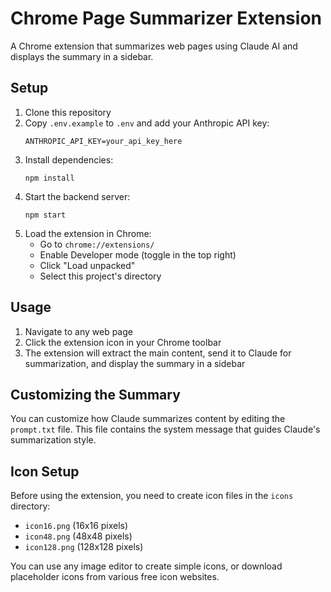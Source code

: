 # Chrome Page Summarizer Extension

A Chrome extension that summarizes web pages using Claude AI and displays the summary in a sidebar.

## Setup

1. Clone this repository
2. Copy `.env.example` to `.env` and add your Anthropic API key:
   ```
   ANTHROPIC_API_KEY=your_api_key_here
   ```
3. Install dependencies:
   ```
   npm install
   ```
4. Start the backend server:
   ```
   npm start
   ```
5. Load the extension in Chrome:
   - Go to `chrome://extensions/`
   - Enable Developer mode (toggle in the top right)
   - Click "Load unpacked"
   - Select this project's directory

## Usage

1. Navigate to any web page
2. Click the extension icon in your Chrome toolbar
3. The extension will extract the main content, send it to Claude for summarization, and display the summary in a sidebar

## Customizing the Summary

You can customize how Claude summarizes content by editing the `prompt.txt` file. This file contains the system message that guides Claude's summarization style.

## Icon Setup

Before using the extension, you need to create icon files in the `icons` directory:
- `icon16.png` (16x16 pixels)
- `icon48.png` (48x48 pixels)
- `icon128.png` (128x128 pixels)

You can use any image editor to create simple icons, or download placeholder icons from various free icon websites.
